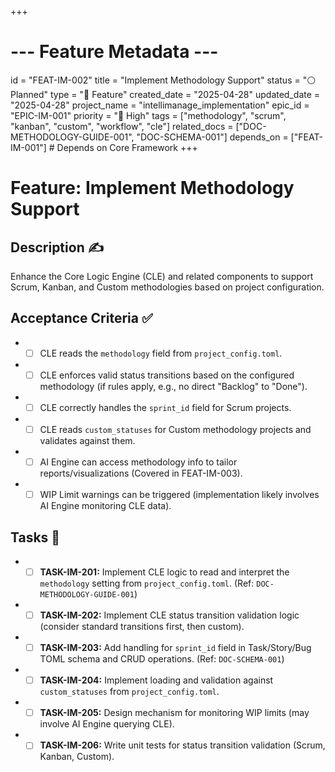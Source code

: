 +++
# --- Feature Metadata ---
id = "FEAT-IM-002"
title = "Implement Methodology Support"
status = "⚪️ Planned"
type = "🌟 Feature"
created_date = "2025-04-28"
updated_date = "2025-04-28"
project_name = "intellimanage_implementation"
epic_id = "EPIC-IM-001"
priority = "🔼 High"
tags = ["methodology", "scrum", "kanban", "custom", "workflow", "cle"]
related_docs = ["DOC-METHODOLOGY-GUIDE-001", "DOC-SCHEMA-001"]
depends_on = ["FEAT-IM-001"] # Depends on Core Framework
+++

# Feature: Implement Methodology Support

## Description ✍️

Enhance the Core Logic Engine (CLE) and related components to support Scrum, Kanban, and Custom methodologies based on project configuration.

## Acceptance Criteria ✅

*   - [ ] CLE reads the `methodology` field from `project_config.toml`.
*   - [ ] CLE enforces valid status transitions based on the configured methodology (if rules apply, e.g., no direct "Backlog" to "Done").
*   - [ ] CLE correctly handles the `sprint_id` field for Scrum projects.
*   - [ ] CLE reads `custom_statuses` for Custom methodology projects and validates against them.
*   - [ ] AI Engine can access methodology info to tailor reports/visualizations (Covered in FEAT-IM-003).
*   - [ ] WIP Limit warnings can be triggered (implementation likely involves AI Engine monitoring CLE data).

## Tasks 📝

*   - [ ] **TASK-IM-201:** Implement CLE logic to read and interpret the `methodology` setting from `project_config.toml`. (Ref: `DOC-METHODOLOGY-GUIDE-001`)
*   - [ ] **TASK-IM-202:** Implement CLE status transition validation logic (consider standard transitions first, then custom).
*   - [ ] **TASK-IM-203:** Add handling for `sprint_id` field in Task/Story/Bug TOML schema and CRUD operations. (Ref: `DOC-SCHEMA-001`)
*   - [ ] **TASK-IM-204:** Implement loading and validation against `custom_statuses` from `project_config.toml`.
*   - [ ] **TASK-IM-205:** Design mechanism for monitoring WIP limits (may involve AI Engine querying CLE).
*   - [ ] **TASK-IM-206:** Write unit tests for status transition validation (Scrum, Kanban, Custom).